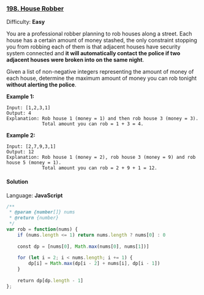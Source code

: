 ### [198\. House Robber](https://leetcode.com/problems/house-robber/)

Difficulty: **Easy**


You are a professional robber planning to rob houses along a street. Each house has a certain amount of money stashed, the only constraint stopping you from robbing each of them is that adjacent houses have security system connected and **it will automatically contact the police if two adjacent houses were broken into on the same night**.

Given a list of non-negative integers representing the amount of money of each house, determine the maximum amount of money you can rob tonight **without alerting the police**.

**Example 1:**

```
Input: [1,2,3,1]
Output: 4
Explanation: Rob house 1 (money = 1) and then rob house 3 (money = 3).
             Total amount you can rob = 1 + 3 = 4.
```

**Example 2:**

```
Input: [2,7,9,3,1]
Output: 12
Explanation: Rob house 1 (money = 2), rob house 3 (money = 9) and rob house 5 (money = 1).
             Total amount you can rob = 2 + 9 + 1 = 12.
```


#### Solution

Language: **JavaScript**

```javascript
/**
 * @param {number[]} nums
 * @return {number}
 */
var rob = function(nums) {
    if (nums.length <= 1) return nums.length ? nums[0] : 0
    
    const dp = [nums[0], Math.max(nums[0], nums[1])]
    
    for (let i = 2; i < nums.length; i += 1) {
        dp[i] = Math.max(dp[i - 2] + nums[i], dp[i - 1])
    }
    
    return dp[dp.length - 1]
};
```